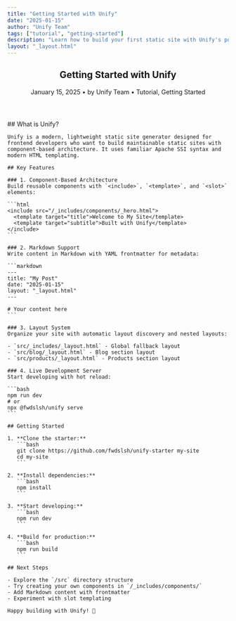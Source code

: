 ```yaml
---
title: "Getting Started with Unify"
date: "2025-01-15"
author: "Unify Team"
tags: ["tutorial", "getting-started"]
description: "Learn how to build your first static site with Unify's powerful templating system."
layout: "_layout.html"
---
```


<template target="title">Getting Started with Unify</template>

<article class="blog-post">
  <header class="blog-meta">
    <h1>Getting Started with Unify</h1>
    <p>
      <time datetime="2025-01-15">January 15, 2025</time> • 
      by Unify Team • 
      <span class="tags">Tutorial, Getting Started</span>
    </p>
  </header>

  <div class="blog-content">
    ## What is Unify?

    Unify is a modern, lightweight static site generator designed for frontend developers who want to build maintainable static sites with component-based architecture. It uses familiar Apache SSI syntax and modern HTML templating.

    ## Key Features

    ### 1. Component-Based Architecture
    Build reusable components with `<include>`, `<template>`, and `<slot>` elements:

    ```html
    <include src="/_includes/components/_hero.html">
      <template target="title">Welcome to My Site</template>
      <template target="subtitle">Built with Unify</template>
    </include>
    ```

    ### 2. Markdown Support
    Write content in Markdown with YAML frontmatter for metadata:

    ```markdown
    ---
    title: "My Post"
    date: "2025-01-15"
    layout: "_layout.html"
    ---

    # Your content here
    ```

    ### 3. Layout System
    Organize your site with automatic layout discovery and nested layouts:

    - `src/_includes/_layout.html` - Global fallback layout
    - `src/blog/_layout.html` - Blog section layout  
    - `src/products/_layout.html` - Products section layout

    ### 4. Live Development Server
    Start developing with hot reload:

    ```bash
    npm run dev
    # or
    npx @fwdslsh/unify serve
    ```

    ## Getting Started

    1. **Clone the starter:**
       ```bash
       git clone https://github.com/fwdslsh/unify-starter my-site
       cd my-site
       ```

    2. **Install dependencies:**
       ```bash
       npm install
       ```

    3. **Start developing:**
       ```bash
       npm run dev
       ```

    4. **Build for production:**
       ```bash
       npm run build
       ```

    ## Next Steps

    - Explore the `/src` directory structure
    - Try creating your own components in `/_includes/components/`
    - Add Markdown content with frontmatter
    - Experiment with slot templating

    Happy building with Unify! 🚀
  </div>
</article>